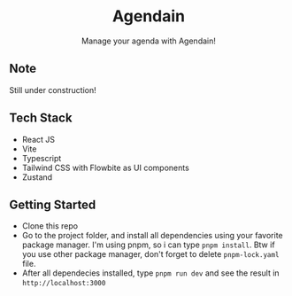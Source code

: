 <div align="center">
  <h1>Agendain</h1>
  <p>Manage your agenda with Agendain!</p>
</div>

## Note

Still under construction!

## Tech Stack

- React JS
- Vite
- Typescript
- Tailwind CSS with Flowbite as UI components
- Zustand

## Getting Started

- Clone this repo
- Go to the project folder, and install all dependencies using your favorite package manager. I'm using pnpm, so i can type `pnpm install`. Btw if you use other package manager, don't forget to delete `pnpm-lock.yaml` file.
- After all dependecies installed, type `pnpm run dev` and see the result in `http://localhost:3000`
